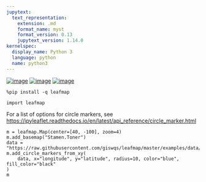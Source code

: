 ```yaml
---
jupytext:
  text_representation:
    extension: .md
    format_name: myst
    format_version: 0.13
    jupytext_version: 1.14.0
kernelspec:
  display_name: Python 3
  language: python
  name: python3
---
```


[![image](https://jupyterlite.rtfd.io/en/latest/_static/badge.svg)](https://demo.leafmap.org/lab/index.html?path=notebooks/35_circle_markers.ipynb)
[![image](https://colab.research.google.com/assets/colab-badge.svg)](https://githubtocolab.com/giswqs/leafmap/blob/master/examples/notebooks/35_circle_markers.ipynb)
[![image](https://mybinder.org/badge_logo.svg)](https://gishub.org/leafmap-binder)


```{code-cell} ipython3
%pip install -q leafmap
```

```{code-cell} ipython3
import leafmap
```

For a list of options for circle markers, see https://ipyleaflet.readthedocs.io/en/latest/api_reference/circle_marker.html

```{code-cell} ipython3
m = leafmap.Map(center=[40, -100], zoom=4)
m.add_basemap("Stamen.Toner")
data = "https://raw.githubusercontent.com/giswqs/leafmap/master/examples/data/us_cities.csv"
m.add_circle_markers_from_xy(
    data, x="longitude", y="latitude", radius=10, color="blue", fill_color="black"
)
m
```
